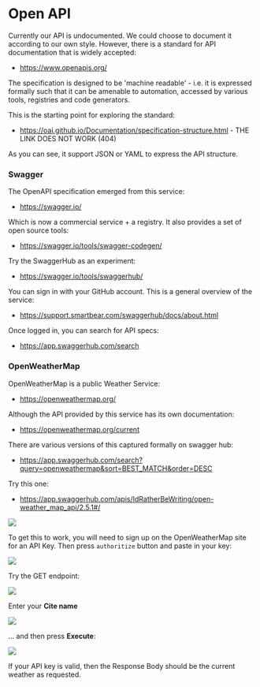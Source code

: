 # Open API

Currently our API is undocumented. We could choose to document it according to our own style. However, there is a standard for API documentation that is widely accepted:

- <https://www.openapis.org/>

The specification is designed to be 'machine readable' - i.e. it is expressed formally such that it can be amenable to automation, accessed by various tools, registries and code generators. 

This is the starting point for exploring the standard:

- <https://oai.github.io/Documentation/specification-structure.html> - THE LINK DOES NOT WORK (404)

As you can see, it support JSON or YAML to express the API structure.

### Swagger

The OpenAPI specification emerged from this service:

- <https://swagger.io/>

Which is now a commercial service + a registry. It also provides a set of open source tools:

- <https://swagger.io/tools/swagger-codegen/>

Try the SwaggerHub as an experiment:

- <https://swagger.io/tools/swaggerhub/>

You can sign in with your GitHub account. This is a general overview of the service: 

- <https://support.smartbear.com/swaggerhub/docs/about.html>

Once logged in, you can search for API specs:

- <https://app.swaggerhub.com/search>

### OpenWeatherMap

OpenWeatherMap is a public Weather Service:

- <https://openweathermap.org/>

Although the API provided by this service has its own documentation:

- <https://openweathermap.org/current>

There are various versions of this captured formally on swagger hub:

- <https://app.swaggerhub.com/search?query=openweathermap&sort=BEST_MATCH&order=DESC>

Try this one:

- <https://app.swaggerhub.com/apis/IdRatherBeWriting/open-weather_map_api/2.5.1#/>

![](img/01.png)

To get this to work, you will need to sign up on the OpenWeatherMap site for an API Key. Then press `authoritize` button and paste in your key:

![](img/02.png)

Try the GET endpoint:

![](img/03.png)



Enter your **Cite name**

![](img/04.png)

... and then press **Execute**:

![](img/06.png)

If your API key is valid, then the Response Body should be the current weather as requested.
